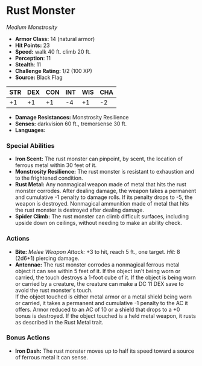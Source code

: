 # Rust Monster

*Medium* *Monstrosity*

- **Armor Class:** 14 (natural armor)
- **Hit Points:** 23 
- **Speed:** walk 40 ft. climb 20 ft.
- **Perception**: 11
- **Stealth**: 11
- **Challenge Rating:** 1/2 (100 XP)
- **Source:** Black Flag

| STR | DEX | CON | INT | WIS | CHA |
| --- | --- | --- | --- | --- | --- |
| +1 | +1 | +1 | -4 | +1 | -2 |

- **Damage Resistances:** Monstrosity Resilience
- **Senses:** darkvision 60 ft., tremorsense 30 ft.
- **Languages:** 

### Special Abilities

- **Iron Scent:** The rust monster can pinpoint, by scent, the location of ferrous metal within 30 feet of it.
- **Monstrosity Resilience:** The rust monster is resistant to exhaustion and to the frightened condition.
- **Rust Metal:** Any nonmagical weapon made of metal that hits the rust monster corrodes. After dealing damage, the weapon takes a permanent and cumulative -1 penalty to damage rolls. If its penalty drops to -5, the weapon is destroyed. Nonmagical ammunition made of metal that hits the rust monster is destroyed after dealing damage.
- **Spider Climb:** The rust monster can climb difficult surfaces, including upside down on ceilings, without needing to make an ability check.

### Actions

- **Bite:** _Melee Weapon Attack:_ +3 to hit, reach 5 ft., one target. _Hit:_ 8 (2d6+1) piercing damage.
- **Antennae:** The rust monster corrodes a nonmagical ferrous metal object it can see within 5 feet of it. If the object isn't being worn or carried, the touch destroys a 1-foot cube of it. If the object is being worn or carried by a creature, the creature can make a DC 11 DEX save to avoid the rust monster's touch.<br>If the object touched is either metal armor or a metal shield being worn or carried, it takes a permanent and cumulative -1 penalty to the AC it offers. Armor reduced to an AC of 10 or a shield that drops to a +0 bonus is destroyed. If the object touched is a held metal weapon, it rusts as described in the Rust Metal trait.

### Bonus Actions

- **Iron Dash:** The rust monster moves up to half its speed toward a source of ferrous metal it can sense.
